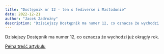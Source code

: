 ```yaml
---
title: "Dostępnik nr 12 - ten o fediverse i Mastodonie"
date: 2022-12-21
author: "Jacek Zadrożny"
description: "Dzisiejszy Dostępnik ma numer 12, co oznacza że wychodzi już okrągły rok."
---
```


Dzisiejszy Dostępnik ma numer 12, co oznacza że wychodzi już okrągły rok.

[Pełna treść artykułu](https://dostepnik.substack.com/p/dostepnik-nr-12-ten-o-fediverse-i-mastodonie-1420720)
